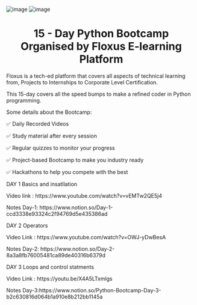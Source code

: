 
![image](https://user-images.githubusercontent.com/84551574/123964931-99672c80-d9d1-11eb-957b-d5293415b312.png)
![image](https://user-images.githubusercontent.com/84551574/123964984-a6841b80-d9d1-11eb-839b-ee1db32ff2fc.png)

 <h1 align="center"> 15 - Day Python Bootcamp Organised by Floxus E-learning Platform </h1>

Floxus is a tech-ed platform that covers all aspects of technical learning from, Projects to Internships to Corporate Level Certification.

This 15-day covers all the speed bumps to make  a refined coder in Python programming.

Some details about the Bootcamp:

<p>✅ Daily Recorded Videos</p>
<p>✅ Study material after every session</p>
<p>✅ Regular quizzes to monitor your progress</p>
<p>✅ Project-based Bootcamp to make you industry ready</p>
<p>✅ Hackathons to help you compete with the best</p>

<p> DAY 1 Basics and insatllation</p> 
Video link : https://www.youtube.com/watch?v=vEMTw2QE5j4 
<p>Notes Day-1: https://www.notion.so/Day-1-ccd3338e93324c2f94769d5e435386ad</p>
<p> DAY 2 Operators  </p>
Video Link : https://www.youtube.com/watch?v=OWJ-yDwBesA
<p>Notes Day-2: https://www.notion.so/Day-2-8a3a8fb76005481ca89de40316b6379d</p>
<p> DAY 3  Loops and control statments   </p>
Video Link : https://youtu.be/X4A5LTxmlgs
<p>Notes Day-3:https://www.notion.so/Python-Bootcamp-Day-3-b2c630816d064b1a910e8b212bb1145a </p>


